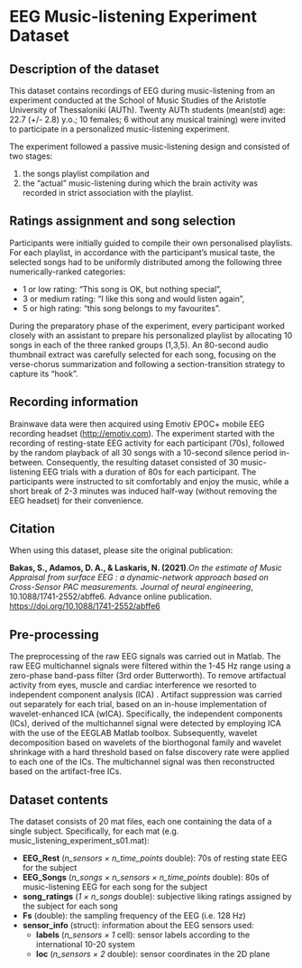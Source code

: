 # EEG Music-listening Experiment Dataset

## Description of the dataset
This dataset contains recordings of EEG during music-listening from an experiment conducted at the School of Music Studies of the Aristotle University of Thessaloniki (AUTh). Twenty AUTh students (mean(std) age: 22.7 (+/- 2.8) y.o.; 10 females; 6 without any musical training) were invited to participate in a personalized music-listening experiment.

The experiment followed a passive music-listening design and consisted of two stages:  
1. the songs playlist compilation and 
2. the “actual” music-listening during which the brain activity was recorded in strict association with the playlist.

## Ratings assignment and song selection
Participants were initially guided to compile their own personalised playlists. For each playlist, in accordance with the participant’s musical taste, the selected songs had to be uniformly distributed among the following three numerically-ranked categories: 
- 1 or low rating: “This song is OK, but nothing special”, 
- 3 or medium rating: “I like this song and would listen again”, 
- 5 or high rating: “this song belongs to my favourites”. 

During the preparatory phase of the experiment, every participant worked closely with an assistant to prepare his personalized playlist by allocating 10 songs in each of the three ranked groups (1,3,5). An 80-second audio thumbnail extract was carefully selected for each song, focusing on the verse-chorus summarization and following a section-transition strategy to capture its “hook”.

## Recording information
Brainwave data were then acquired using Emotiv EPOC+ mobile EEG recording headset (http://emotiv.com). The experiment started with the recording of resting-state EEG activity for each participant (70s), followed by the random playback of all 30 songs with a 10-second silence period in-between. Consequently, the resulting dataset consisted of 30 music-listening EEG trials with a duration of 80s for each participant. The participants were instructed to sit comfortably and enjoy the music, while a short break of 2-3 minutes was induced half-way (without removing the EEG headset) for their convenience. 

## Citation
When using this dataset, please site the original publication:

**Bakas, S., Adamos, D. A., & Laskaris, N. (2021)**.*On the estimate of Music Appraisal from surface EEG :  a dynamic-network approach based on Cross-Sensor PAC measurements. Journal of neural engineering*, 10.1088/1741-2552/abffe6. Advance online publication. https://doi.org/10.1088/1741-2552/abffe6

## Pre-processing
The preprocessing of the raw EEG signals was carried out in Matlab. The raw EEG multichannel signals were filtered within the 1-45 Hz range using a zero-phase band-pass filter (3rd order Butterworth). To remove artifactual activity from eyes, muscle and cardiac interference we resorted to independent component analysis (ICA) . Artifact suppression was carried out separately for each trial, based on an in-house implementation of wavelet-enhanced ICA (wICA). Specifically, the independent components (ICs), derived of the multichannel signal were detected by employing ICA with the use of the EEGLAB  Matlab toolbox. Subsequently, wavelet decomposition based on wavelets of the biorthogonal family and wavelet shrinkage with a hard threshold based on false discovery rate were applied to each one of the ICs. The multichannel signal was then reconstructed based on the artifact-free ICs. 

## Dataset contents
The dataset consists of 20 mat files, each one containing the data of a single subject. Specifically, for each mat (e.g. music_listening_experiment_s01.mat):
- **EEG_Rest** (*n_sensors × n_time_points* double): 70s of resting state EEG for the subject
- **EEG_Songs** (*n_songs × n_sensors × n_time_points* double): 80s of music-listening EEG  for each song for the subject
- **song_ratings** (*1 × n_songs* double): subjective liking ratings assigned by the subject for each song
- **Fs** (double): the sampling frequency of the EEG (i.e. 128 Hz)
- **sensor_info** (struct): information about the EEG sensors used:
  - **labels** (*n_sensors × 1* cell): sensor labels according to the international 10-20 system
  - **loc** (*n_sensors × 2* double): sensor coordinates in the 2D plane
